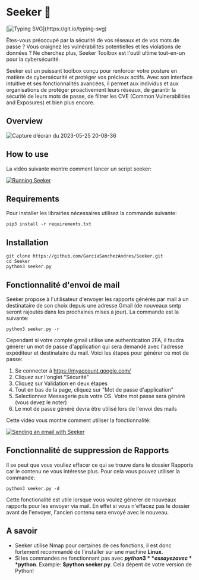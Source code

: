 # Seeker 🔭
[![Typing SVG](https://readme-typing-svg.herokuapp.com?font=Fira+Code&pause=1000&width=435&lines=Explorez%2C+Prot%C3%A9gez%2C+Dominez+!)](https://git.io/typing-svg)

Êtes-vous préoccupé par la sécurité de vos réseaux et de vos mots de passe ? Vous craignez les vulnérabilités potentielles et les violations de données ? Ne cherchez plus, Seeker Toolbox est l'outil ultime tout-en-un pour la cybersécurité.

Seeker est un puissant toolbox conçu pour renforcer votre posture en matière de cybersécurité et protéger vos précieux actifs. Avec son interface intuitive et ses fonctionnalités avancées, il permet aux individus et aux organisations de protéger proactivement leurs réseaux, de garantir la sécurité de leurs mots de passe, de filtrer les CVE (Common Vulnerabilities and Exposures) et bien plus encore.

Overview
---
![Capture d’écran du 2023-05-25 20-08-36](https://github.com/GarciaSanchezAndres/Seeker/assets/82510284/191fc80b-6b0c-4629-be6d-0c94ea72a92c)

How to use
---
La vidéo suivante montre comment lancer un script seeker:

[![Running Seeker](https://img.youtube.com/vi/k1qict_sfxo/0.jpg)](https://www.youtube.com/watch?v=k1qict_sfxo)
 
Requirements
---
Pour installer les librairies nécessaires utilisez la commande suivante:
```
pip3 install -r requirements.txt
```

Installation
---
```
git clone https://github.com/GarciaSanchezAndres/Seeker.git
cd Seeker
python3 seeker.py
```
Fonctionnalité d'envoi de mail
---
Seeker propose à l'utilisateur d'envoyer les rapports générés par mail à un destinataire de son choix depuis une adresse Gmail (de nouveaux smtp seront rajoutés dans les prochaines mises à jour). La commande est la suivante:
```
python3 seeker.py -r
```
Cependant si votre compte gmail utilise une authentication 2FA, il faudra génèrer un mot de passe d'application qui sera demandé avec l'adresse expéditeur et destinataire du mail.
Voici les étapes pour générer ce mot de passe:
 1) Se connecter à https://myaccount.google.com/
 2) Cliquez sur l'onglet "Sécurité"
 3) Cliquez sur Validation en deux étapes
 4) Tout en bas de la page, cliquez sur "Mot de passe d'application"
 5) Selectionnez Messagerie puis votre OS. Votre mot passe sera généré (vous devez le noter)
 6) Le mot de passe généré devra être utilisé lors de l'envoi des mails

Cette vidéo vous montre comment utiliser la fonctionnalité:

[![Sending an email with Seeker](https://img.youtube.com/vi/3UuD2FBMFuk/0.jpg)](https://www.youtube.com/watch?v=3UuD2FBMFuk)

Fonctionnalité de suppression de Rapports
---
Il se peut que vous vouliez effacer ce qui se trouve dans le dossier Rapports car le contenu ne vous intéresse plus. Pour cela vous pouvez utiliser la commande:
```
python3 seeker.py -d
```
Cette fonctionalité est utile lorsque vous voulez génerer de nouveaux rapports pour les envoyer via mail. En effet si vous n'effacez pas le dossier avant de l'envoyer, l'ancien contenu sera envoyé avec le nouveau.

A savoir
---
- Seeker utilise Nmap pour certaines de ces fonctions, il est donc fortement recommandé de l'installer sur une machine **Linux**.
- Si les commandes ne fonctionnant pas avec **$python3** essayez avec **$python**. Example: **$python seeker.py**. Cela dépent de votre version de Python!

